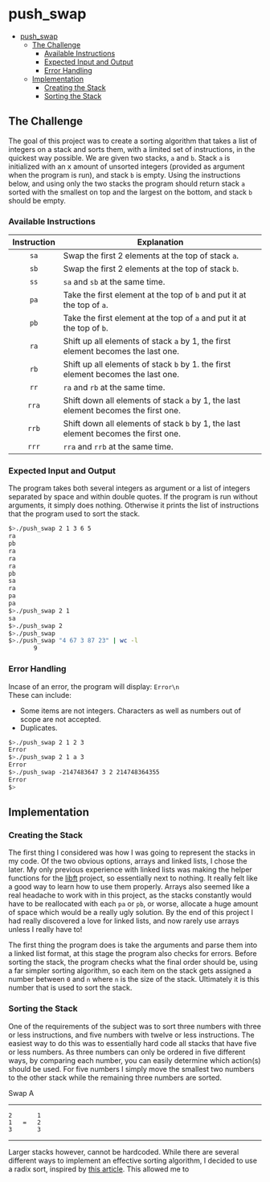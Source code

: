 # push_swap

- [push_swap](#push_swap)
	- [The Challenge](#the-challenge)
		- [Available Instructions](#available-instructions)
		- [Expected Input and Output](#expected-input-and-output)
		- [Error Handling](#error-handling)
	- [Implementation](#implementation)
		- [Creating the Stack](#creating-the-stack)
		- [Sorting the Stack](#sorting-the-stack)

## The Challenge
The goal of this project was to create a sorting algorithm that takes a list of integers on a stack and sorts them, with a limited set of instructions, in the quickest way possible.  We are given two stacks, ```a``` and ```b```.  Stack ```a``` is initialized with an x amount of unsorted integers (provided as argument when the program is run), and stack ```b``` is empty.  Using the instructions below, and using only the two stacks the program should return stack ```a``` sorted with the smallest on top and the largest on the bottom, and stack ```b``` should be empty.

### Available Instructions

| Instruction | Explanation                                                                            |
| :---------: | -------------------------------------------------------------------------------------- |
|  ```sa```   | Swap the first 2 elements at the top of stack ```a```.                                 |
|  ```sb```   | Swap the first 2 elements at the top of stack ```b```.                                 |
|  ```ss```   | ```sa``` and ```sb``` at the same time.                                                |
|  ```pa```   | Take the first element at the top of ```b``` and put it at the top of ```a```.         |
|  ```pb```   | Take the first element at the top of ```a``` and put it at the top of ```b```.         |
|  ```ra```   | Shift up all elements of stack ```a``` by 1, the first element becomes the last one.   |
|  ```rb```   | Shift up all elements of stack ```b``` by 1. the first element becomes the last one.   |
|  ```rr```   | ```ra``` and ```rb``` at the same time.                                                |
|  ```rra```  | Shift down all elements of stack ```a``` by 1, the last element becomes the first one. |
|  ```rrb```  | Shift down all elements of stack ```b``` by 1, the last element becomes the first one. |
|  ```rrr```  | ```rra``` and ```rrb``` at the same time.                                              |

### Expected Input and Output
The program takes both several integers as argument or a list of integers separated by space and within double quotes.  If the program is run without arguments, it simply does nothing.  Otherwise it prints the list of instructions that the program used to sort the stack.

```sh
$>./push_swap 2 1 3 6 5
ra
pb
ra
ra
ra
pb
sa
ra
pa
pa
$>./push_swap 2 1      
sa
$>./push_swap 2
$>./push_swap
$>./push_swap "4 67 3 87 23" | wc -l
       9
```


### Error Handling

Incase of an error, the program will display: 
```Error\n```<br>
These can include:
- Some items are not integers. Characters as well as numbers out of scope are not accepted.
- Duplicates.

```sh
$>./push_swap 2 1 2 3
Error
$>./push_swap 2 1 a 3
Error
$>./push_swap -2147483647 3 2 214748364355
Error
$>
```

## Implementation
### Creating the Stack
The first thing I considered was how I was going to represent the stacks in my code.  Of the two obvious options, arrays and linked lists, I chose the later.  My only previous experience with linked lists was making the helper functions for the [libft](https://github.com/maiadegraaf/libft) project, so essentially next to nothing.  It really felt like a good way to learn how to use them properly.  Arrays also seemed like a real headache to work with in this project, as the stacks constantly would have to be reallocated with each ```pa``` or ```pb```, or worse, allocate a huge amount of space which would be a really ugly solution. By the end of this project I had really discovered a love for linked lists, and now rarely use arrays unless I really have to!

The first thing the program does is take the arguments and parse them into a linked list format, at this stage the program also checks for errors.  Before sorting the stack, the program checks what the final order should be, using a far simpler sorting algorithm, so each item on the stack gets assigned a number between ```0``` and ```n``` where ```n``` is the size of the stack. Ultimately it is this number that is used to sort the stack.

### Sorting the Stack
One of the requirements of the subject was to sort three numbers with three or less instructions, and five numbers with twelve or less instructions.  The easiest way to do this was to essentially hard code all stacks that have five or less numbers. As three numbers can only be ordered in five different ways, by comparing each number, you can easily determine which action(s) should be used. For five numbers I simply move the smallest two numbers to the other stack while the remaining three numbers are sorted. 

Swap A <br>

---
```
2		1
1  	= 	2
3		3
```

---

Larger stacks however, cannot be hardcoded.  While there are several different ways to implement an effective sorting algorithm, I decided to use a radix sort, inspired by [this article](https://medium.com/nerd-for-tech/push-swap-tutorial-fa746e6aba1e).  This allowed me to 